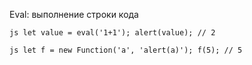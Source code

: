 Eval: выполнение строки кода

``js
let value = eval('1+1');
alert(value); // 2``

``js
let f = new Function('a', 'alert(a)');
f(5); // 5``